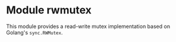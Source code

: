 # Module rwmutex

This module provides a read-write mutex implementation based on Golang's `sync.RWMutex`.
